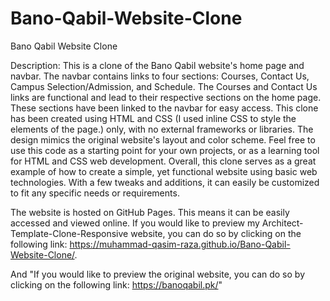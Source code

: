 # Bano-Qabil-Website-Clone
Bano Qabil Website Clone

Description: This is a clone of the Bano Qabil website's home page and navbar. The navbar contains links to four sections: Courses, Contact Us, Campus Selection/Admission, and Schedule.
The Courses and Contact Us links are functional and lead to their respective sections on the home page. These sections have been linked to the navbar for easy access.
This clone has been created using HTML and CSS (I used inline CSS to style the elements of the page.) only, with no external frameworks or libraries. The design mimics the original website's layout and color scheme.
Feel free to use this code as a starting point for your own projects, or as a learning tool for HTML and CSS web development.
Overall, this clone serves as a great example of how to create a simple, yet functional website using basic web technologies. With a few tweaks and additions, it can easily be customized to fit any specific needs or requirements.

The website is hosted on GitHub Pages. This means it can be easily accessed and viewed online. If you would like to preview my Architect-Template-Clone-Responsive website, you can do so by clicking on the following link: https://muhammad-qasim-raza.github.io/Bano-Qabil-Website-Clone/.

And "If you would like to preview the original website, you can do so by clicking on the following link: https://banoqabil.pk/"

